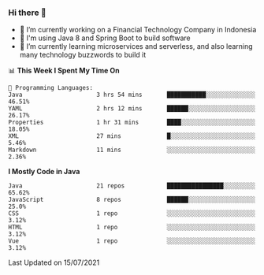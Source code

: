 ### Hi there 👋

<!--
**mazzama/mazzama** is a ✨ _special_ ✨ repository because its `README.md` (this file) appears on your GitHub profile.

Here are some ideas to get you started:

- 🔭 I’m currently working on ...
- 🌱 I’m currently learning ...
- 👯 I’m looking to collaborate on ...
- 🤔 I’m looking for help with ...
- 💬 Ask me about ...
- 📫 How to reach me: ...
- 😄 Pronouns: ...
- ⚡ Fun fact: ...
-->

- 🔭 I’m currently working on a Financial Technology Company in Indonesia
- :gun: I'm using Java 8 and Spring Boot to build software
- 🌱 I’m currently learning microservices and serverless, and also learning many technology buzzwords to build it

<!--START_SECTION:waka-->
📊 **This Week I Spent My Time On** 

```text
💬 Programming Languages: 
Java                     3 hrs 54 mins       ███████████░░░░░░░░░░░░░░   46.51% 
YAML                     2 hrs 12 mins       ██████░░░░░░░░░░░░░░░░░░░   26.17% 
Properties               1 hr 31 mins        ████░░░░░░░░░░░░░░░░░░░░░   18.05% 
XML                      27 mins             █░░░░░░░░░░░░░░░░░░░░░░░░   5.46% 
Markdown                 11 mins             ░░░░░░░░░░░░░░░░░░░░░░░░░   2.36%

```

**I Mostly Code in Java** 

```text
Java                     21 repos            ████████████████░░░░░░░░░   65.62% 
JavaScript               8 repos             ██████░░░░░░░░░░░░░░░░░░░   25.0% 
CSS                      1 repo              ░░░░░░░░░░░░░░░░░░░░░░░░░   3.12% 
HTML                     1 repo              ░░░░░░░░░░░░░░░░░░░░░░░░░   3.12% 
Vue                      1 repo              ░░░░░░░░░░░░░░░░░░░░░░░░░   3.12%

```



 Last Updated on 15/07/2021
<!--END_SECTION:waka-->